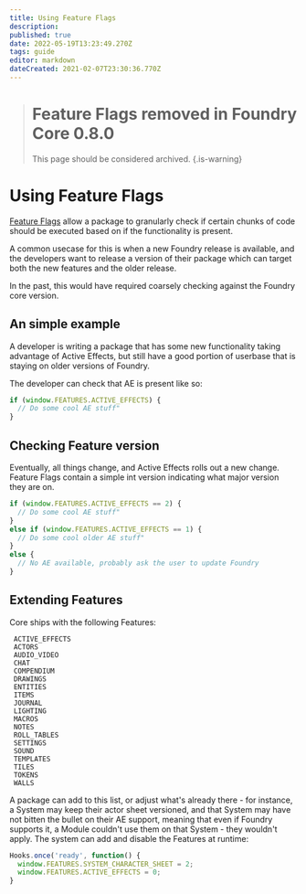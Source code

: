 ```yaml
---
title: Using Feature Flags
description: 
published: true
date: 2022-05-19T13:23:49.270Z
tags: guide
editor: markdown
dateCreated: 2021-02-07T23:30:36.770Z
---
```


> # Feature Flags removed in Foundry Core 0.8.0
> This page should be considered archived.
{.is-warning}

# Using Feature Flags
[Feature Flags](https://gitlab.com/foundrynet/foundryvtt/-/issues/3959) allow a package to granularly check if certain chunks of code should be executed based on if the functionality is present.

A common usecase for this is when a new Foundry release is available, and the developers want to release a version of their package which can target both the new features and the older release.

In the past, this would have required coarsely checking against the Foundry core version.

## An simple example

A developer is writing a package that has some new functionality taking advantage of Active Effects, but still have a good portion of userbase that is staying on older versions of Foundry.

The developer can check that AE is present like so:

```js
if (window.FEATURES.ACTIVE_EFFECTS) {
  // Do some cool AE stuff"
}
```

## Checking Feature version

Eventually, all things change, and Active Effects rolls out a new change. Feature Flags contain a simple int version indicating what major version they are on.

```js
if (window.FEATURES.ACTIVE_EFFECTS == 2) {
  // Do some cool AE stuff"
}
else if (window.FEATURES.ACTIVE_EFFECTS == 1) {
  // Do some cool older AE stuff"
}
else {
  // No AE available, probably ask the user to update Foundry
}
```


## Extending Features

Core ships with the following Features:

```
 ACTIVE_EFFECTS
 ACTORS
 AUDIO_VIDEO
 CHAT
 COMPENDIUM
 DRAWINGS
 ENTITIES
 ITEMS
 JOURNAL
 LIGHTING
 MACROS
 NOTES
 ROLL_TABLES
 SETTINGS
 SOUND
 TEMPLATES
 TILES
 TOKENS
 WALLS
```

A package can add to this list, or adjust what's already there - for instance, a System may keep their actor sheet versioned, and that System may have not bitten the bullet on their AE support, meaning that even if Foundry supports it, a Module couldn't use them on that System - they wouldn't apply. The system can add and disable the Features at runtime:

```js
Hooks.once('ready', function() {
  window.FEATURES.SYSTEM_CHARACTER_SHEET = 2;
  window.FEATURES.ACTIVE_EFFECTS = 0;
}
```